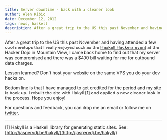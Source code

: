 ```yaml
---
title: Server downtime - back with a cleaner look
author: Alen Ribic
date: December 12, 2012
tags: news, haskell
description: After a great trip to the US this past November and having attended a few cool meetups that I really enjoyed such as the Haskell Hackers event at the Hacker Dojo in Mountain View, I came back home to find out that my server was compromised and there was a $400 bill waiting for me for outbound data charges.
---
```

After a great trip to the US this past November and having attended a few cool meetups that I really enjoyed such as the [Haskell Hackers event](http://www.meetup.com/haskellhackersathackerdojo/events/88293102/) at the Hacker Dojo in Mountain View, I came back home to find out that my server was compromised and there was a $400 bill waiting for me for outbound data charges.

Lesson learned? Don't host your website on the same VPS you do your dev hacks on.

Bottom line is that I have managed to get credited for the period and my site is back up.
I rebuilt the site with Hakyll [1] and applied a new cleaner look in the process. Hope you enjoy!

For questions and feedback, you can drop me an email or follow me on [twitter](https://twitter.com/alenribic).

***

[1] Hakyll is a Haskell library for generating static sites. See: [http://jaspervdj.be/hakyll/](http://jaspervdj.be/hakyll/)